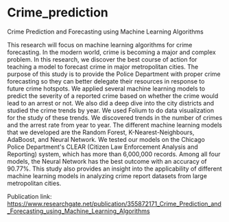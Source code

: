 # Crime_prediction
Crime Prediction and Forecasting using Machine Learning Algorithms

This research will focus on machine learning
algorithms for crime forecasting. In the modern world, crime is
becoming a major and complex problem. In this research, we
discover the best course of action for teaching a model to forecast
crime in major metropolitan cities. The purpose of this study is
to provide the Police Department with proper crime forecasting
so they can better delegate their resources in response to future
crime hotspots. We applied several machine learning models to
predict the severity of a reported crime based on whether the
crime would lead to an arrest or not. We also did a deep dive into
the city districts and studied the crime trends by year. We used
Folium to do data visualization for the study of these trends. We
discovered trends in the number of crimes and the arrest rate
from year to year. The different machine learning models that
we developed are the Random Forest, K-Nearest-Neighbours,
AdaBoost, and Neural Network. We tested our models on the
Chicago Police Department's CLEAR (Citizen Law Enforcement
Analysis and Reporting) system, which has more than 6,000,000
records. Among all four models, the Neural Network has the best
outcome with an accuracy of 90.77%. This study also provides an
insight into the applicability of different machine learning
models in analyzing crime report datasets from large
metropolitan cities. 

Publication link: https://www.researchgate.net/publication/355872171_Crime_Prediction_and_Forecasting_using_Machine_Learning_Algorithms

